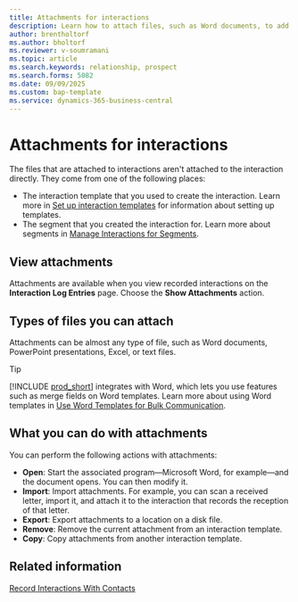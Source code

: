 ```yaml
---
title: Attachments for interactions
description: Learn how to attach files, such as Word documents, to add details about an interaction.
author: brentholtorf
ms.author: bholtorf
ms.reviewer: v-soumramani
ms.topic: article
ms.search.keywords: relationship, prospect
ms.search.forms: 5082
ms.date: 09/09/2025
ms.custom: bap-template
ms.service: dynamics-365-business-central
---
```


# Attachments for interactions

The files that are attached to interactions aren't attached to the interaction directly. They come from one of the following places:

* The interaction template that you used to create the interaction. Learn more in [Set up interaction templates](marketing-interactions.md#set-up-interaction-templates) for information about setting up templates.
* The segment that you created the interaction for. Learn more about segments in [Manage Interactions for Segments](marketing-interaction-segments.md).

## View attachments

Attachments are available when you view recorded interactions on the **Interaction Log Entries** page. Choose the **Show Attachments** action.

## Types of files you can attach

Attachments can be almost any type of file, such as Word documents, PowerPoint presentations, Excel, or text files.

> [!TIP]
> [!INCLUDE [prod_short](includes/prod_short.md)] integrates with Word, which lets you use features such as merge fields on Word templates. Learn more about using Word templates in [Use Word Templates for Bulk Communication](ui-mail-merge.md).

## What you can do with attachments

You can perform the following actions with attachments:

- **Open**: Start the associated program—Microsoft Word, for example—and the document opens. You can then modify it.
- **Import**: Import attachments. For example, you can scan a received letter, import it, and attach it to the interaction that records the reception of that letter.
- **Export**: Export attachments to a location on a disk file.
- **Remove**: Remove the current attachment from an interaction template.
- **Copy**: Copy attachments from another interaction template.

## Related information

[Record Interactions With Contacts](marketing-interactions.md)  
